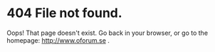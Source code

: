 # 404 File not found.

Oops! That page doesn't exist. Go back in your browser, or go to the homepage: http://www.oforum.se .

